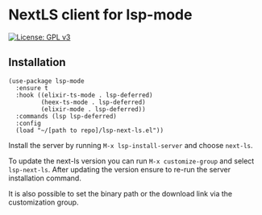 # NextLS client for lsp-mode

[![License: GPL v3](https://img.shields.io/badge/License-GPLv3-blue.svg)](https://www.gnu.org/licenses/gpl-3.0)

## Installation

```elisp
(use-package lsp-mode
  :ensure t
  :hook ((elixir-ts-mode . lsp-deferred)
         (heex-ts-mode . lsp-deferred)
         (elixir-mode . lsp-deferred))
  :commands (lsp lsp-deferred)
  :config
  (load "~/[path to repo]/lsp-next-ls.el"))
```

Install the server by running `M-x lsp-install-server` and choose
`next-ls`.

To update the next-ls version you can run `M-x customize-group`
and select `lsp-next-ls`.  After updating the version ensure to re-run
the server installation command.

It is also possible to set the binary path or the download link via the
customization group.
